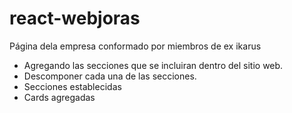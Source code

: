 # react-webjoras
Página dela empresa conformado por miembros de ex ikarus
 - Agregando las secciones que se incluiran dentro del sitio web.
 - Descomponer cada una de las secciones.
 - Secciones establecidas
 - Cards agregadas